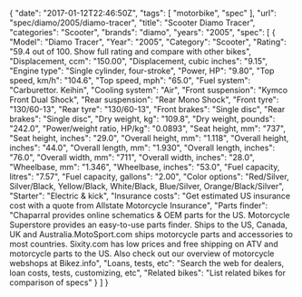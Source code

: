{
    "date": "2017-01-12T22:46:50Z",
    "tags": [
        "motorbike",
        "spec"
    ],
    "url": "spec\/diamo\/2005\/diamo-tracer",
    "title": "Scooter Diamo Tracer",
    "categories": "Scooter",
    "brands": "diamo",
    "years": "2005",
    "spec": [
        {
            "Model": "Diamo Tracer",
            "Year": "2005",
            "Category": "Scooter",
            "Rating": "59.4 out of 100. Show full rating and compare with other bikes",
            "Displacement, ccm": "150.00",
            "Displacement, cubic inches": "9.15",
            "Engine type": "Single cylinder, four-stroke",
            "Power, HP": "9.80",
            "Top speed, km\/h": "104.6",
            "Top speed, mph": "65.0",
            "Fuel system": "Carburettor. Keihin",
            "Cooling system": "Air",
            "Front suspension": "Kymco Front Dual Shock",
            "Rear suspension": "Rear Mono Shock",
            "Front tyre": "130\/60-13",
            "Rear tyre": "130\/60-13",
            "Front brakes": "Single disc",
            "Rear brakes": "Single disc",
            "Dry weight, kg": "109.8",
            "Dry weight, pounds": "242.0",
            "Power\/weight ratio, HP\/kg": "0.0893",
            "Seat height, mm": "737",
            "Seat height, inches": "29.0",
            "Overall height, mm": "1.118",
            "Overall height, inches": "44.0",
            "Overall length, mm": "1.930",
            "Overall length, inches": "76.0",
            "Overall width, mm": "711",
            "Overall width, inches": "28.0",
            "Wheelbase, mm": "1.346",
            "Wheelbase, inches": "53.0",
            "Fuel capacity, litres": "7.57",
            "Fuel capacity, gallons": "2.00",
            "Color options": "Red\/Silver, Silver\/Black, Yellow\/Black, White\/Black, Blue\/Silver, Orange\/Black\/Silver",
            "Starter": "Electric & kick",
            "Insurance costs": "Get estimated US insurance cost with a quote from Allstate Motorcycle Insurance",
            "Parts finder": "Chaparral provides online schematics & OEM parts for the US.   Motorcycle Superstore provides an easy-to-use parts finder. Ships to the US, Canada, UK and Australia.MotoSport.com ships motorcycle parts and accessories to most countries.    Sixity.com has low prices and free shipping on ATV and motorcycle parts to the US. Also check out our overview of motorcycle webshops at Bikez.info",
            "Loans, tests, etc": "Search the web for dealers, loan costs, tests, customizing, etc",
            "Related bikes": "List related bikes for comparison of specs"
        }
    ]
}